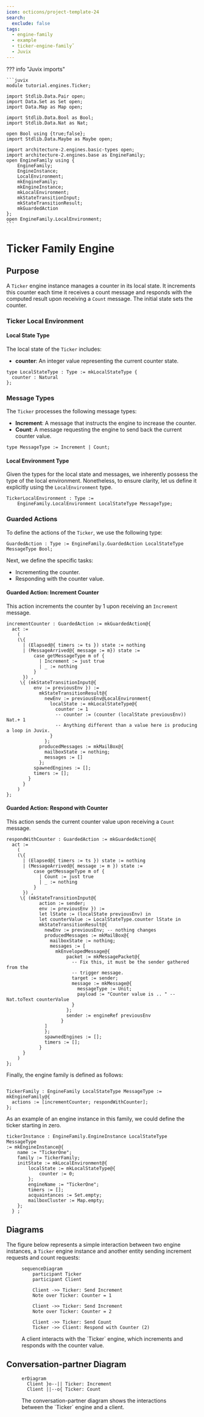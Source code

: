 ```yaml
---
icon: octicons/project-template-24
search:
  exclude: false
tags:
  - engine-family
  - example
  - ticker-engine-familyˇ
  - Juvix
---
```



??? info "Juvix imports"

    ```juvix 
    module tutorial.engines.Ticker;

    import Stdlib.Data.Pair open;
    import Data.Set as Set open;
    import Data.Map as Map open;

    import Stdlib.Data.Bool as Bool;
    import Stdlib.Data.Nat as Nat;
    
    open Bool using {true;false};
    import Stdlib.Data.Maybe as Maybe open;

    import architecture-2.engines.basic-types open;
    import architecture-2.engines.base as EngineFamily;
    open EngineFamily using {
        EngineFamily;
        EngineInstance;
        LocalEnvironment;
        mkEngineFamily;
        mkEngineInstance;
        mkLocalEnvironment;
        mkStateTransitionInput;
        mkStateTransitionResult;
        mkGuardedAction
    };
    open EngineFamily.LocalEnvironment;
    ```

# Ticker Family Engine

## Purpose

A `Ticker` engine instance manages a counter in its local state. It increments
this counter each time it receives a count message and responds with the
computed result upon receiving a `Count` message. The initial state sets the
counter.

### Ticker Local Environment

#### Local State Type

The local state of the `Ticker` includes:

- **counter**: An integer value representing the current counter state.

```juvix
type LocalStateType : Type := mkLocalStateType {
  counter : Natural
};
```

### Message Types

The `Ticker` processes the following message types:

- **Increment**: A message that instructs the engine to increase the counter.
- **Count**: A message requesting the engine to send back the current counter
  value.

```juvix
type MessageType := Increment | Count;
```

#### Local Environment Type

Given the types for the local state and messages, we inherently possess the type
of the local environment. Nonetheless, to ensure clarity, let us define it
explicitly using the `LocalEnvironment` type.

```juvix
TickerLocalEnvironment : Type := 
    EngineFamily.LocalEnvironment LocalStateType MessageType;
```

### Guarded Actions

To define the actions of the `Ticker`, we use the following type:

```juvix
GuardedAction : Type := EngineFamily.GuardedAction LocalStateType MessageType Bool;
```

Next, we define the specific tasks:

- Incrementing the counter.
- Responding with the counter value.

#### Guarded Action: Increment Counter

This action increments the counter by 1 upon receiving an `Increment` message.

```juvix
incrementCounter : GuardedAction := mkGuardedAction@{
  act := 
    (
    (\{
      | (Elapsed@{ timers := ts }) state := nothing
      | (MessageArrived@{ message := m}) state :=
          case getMessageType m of {
            | Increment := just true
            | _ := nothing
          } 
      }) ,
     \{ (mkStateTransitionInput@{
          env := previousEnv }) := 
            mkStateTransitionResult@{
              newEnv := previousEnv@LocalEnvironment{
                localState := mkLocalStateType@{
                  counter := 1
                  -- counter := (counter (localState previousEnv)) Nat.+ 1
                  -- Anything different than a value here is producing a loop in Juvix.
                }
              };
            producedMessages := mkMailBox@{
              mailboxState := nothing;
              messages := []
            };
          spawnedEngines := [];
          timers := [];
        }
      }
    )
};
```

#### Guarded Action: Respond with Counter

This action sends the current counter value upon receiving a `Count` message.

```juvix 
respondWithCounter : GuardedAction := mkGuardedAction@{
  act := 
    (
    (\{
      | (Elapsed@{ timers := ts }) state := nothing
      | (MessageArrived@{ message := m }) state :=
          case getMessageType m of {
            | Count := just true
            | _ := nothing
          } 
      }) ,
     \{ (mkStateTransitionInput@{ 
            action := sender;
            env := previousEnv }) := 
            let lState := (localState previousEnv) in
            let counterValue := LocalStateType.counter lState in
            mkStateTransitionResult@{
              newEnv := previousEnv; -- nothing changes
              producedMessages := mkMailBox@{
                mailboxState := nothing;
                messages := [
                  mkEnvelopedMessage@{
                      packet := mkMessagePacket@{
                        -- Fix this, it must be the sender gathered from the
                        -- trigger message.
                        target := sender;
                        message := mkMessage@{
                          messageType := Unit;
                          payload := "Counter value is .. " -- Nat.toText counterValue
                        }
                      };
                      sender := engineRef previousEnv
                    }
              ]
              };
              spawnedEngines := [];
              timers := [];
            }
      }
    )
};
```

Finally, the engine family is defined as follows:

```

TickerFamily : EngineFamily LocalStateType MessageType := mkEngineFamily@{
  actions := [incrementCounter; respondWithCounter];
};
```

As an example of an engine instance in this family, we could
define the ticker starting in zero.

```
tickerInstance : EngineFamily.EngineInstance LocalStateType MessageType 
:= mkEngineInstance@{
    name := "TickerOne";
    family := TickerFamily;
    initState := mkLocalEnvironment@{
        localState := mkLocalStateType@{
            counter := 0;
        };
        engineName := "TickerOne";
        timers := [];
        acquaintances := Set.empty;
        mailboxCluster := Map.empty;
    };
  } ;
```


## Diagrams


The figure below represents a simple interaction between two engine instances, a
`Ticker` engine instance and another entity sending increment requests and count
requests:

<figure markdown="span">

```mermaid
sequenceDiagram
    participant Ticker
    participant Client

    Client ->> Ticker: Send Increment
    Note over Ticker: Counter = 1
    
    Client ->> Ticker: Send Increment
    Note over Ticker: Counter = 2

    Client ->> Ticker: Send Count
    Ticker ->> Client: Respond with Counter (2)
```

<figcaption markdown="span">
A client interacts with the `Ticker` engine, which increments and responds with the counter value.
</figcaption>
</figure>

## Conversation-partner Diagram

<figure markdown="span">

```mermaid
erDiagram
  Client }o--|| Ticker: Increment
  Client ||--o{ Ticker: Count
```

<figcaption markdown="span">
The conversation-partner diagram shows the interactions between the `Ticker` engine and a client.
</figcaption>

</figure>